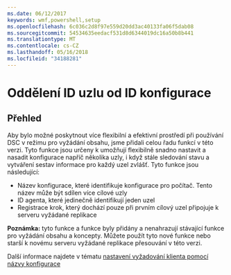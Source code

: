 ```yaml
---
ms.date: 06/12/2017
keywords: wmf,powershell,setup
ms.openlocfilehash: 6c036c2d8f97e559d20dd3ac40133fa06f5dab08
ms.sourcegitcommit: 54534635eedacf531d8d6344019dc16a50b8b441
ms.translationtype: MT
ms.contentlocale: cs-CZ
ms.lasthandoff: 05/16/2018
ms.locfileid: "34188281"
---
```

# <a name="separation-of-node-and-configuration-ids"></a>Oddělení ID uzlu od ID konfigurace

## <a name="overview"></a>Přehled

Aby bylo možné poskytnout více flexibilní a efektivní prostředí při používání DSC v režimu pro vyžádání obsahu, jsme přidali celou řadu funkcí v této verzi. Tyto funkce jsou určeny k umožňují flexibilně snadno nastavit a nasadit konfigurace napříč několika uzly, i když stále sledování stavu a vytváření sestav informace pro každý uzel zvlášť.
Tyto funkce jsou následující:

* Název konfigurace, které identifikuje konfigurace pro počítač. Tento název může být sdílen více cílové uzly
* ID agenta, které jedinečně identifikují jeden uzel
* Registrace krok, který dochází pouze při prvním cílový uzel připojuje k serveru vyžádané replikace

**Poznámka:** tyto funkce a funkce byly přidány a nenahrazují stávající funkce pro vyžádání obsahu a koncepty. Můžete použít tyto nové funkce nebo starší k novému serveru vyžádané replikace přesouvání v této verzi.

Další informace najdete v tématu [nastavení vyžadování klienta pomocí názvy konfigurace](https://msdn.microsoft.com/powershell/dsc/pullclientconfignames)
